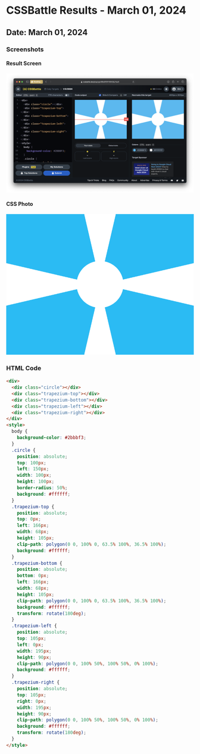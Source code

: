 # CSSBattle Results - March 01, 2024

## Date: March 01, 2024

### Screenshots

#### Result Screen

![Result Screen](screenshots/result-screen.png)

#### CSS Photo

![CSS Photo](screenshots/css-image.png)

### HTML Code

```html
<div>
  <div class="circle"></div>
  <div class="trapezium-top"></div>
  <div class="trapezium-bottom"></div>
  <div class="trapezium-left"></div>
  <div class="trapezium-right"></div>
</div>
<style>
  body {
    background-color: #2bbbf3;
  }
  .circle {
    position: absolute;
    top: 100px;
    left: 150px;
    width: 100px;
    height: 100px;
    border-radius: 50%;
    background: #ffffff;
  }
  .trapezium-top {
    position: absolute;
    top: 0px;
    left: 166px;
    width: 68px;
    height: 105px;
    clip-path: polygon(0 0, 100% 0, 63.5% 100%, 36.5% 100%);
    background: #ffffff;
  }
  .trapezium-bottom {
    position: absolute;
    bottom: 0px;
    left: 166px;
    width: 68px;
    height: 105px;
    clip-path: polygon(0 0, 100% 0, 63.5% 100%, 36.5% 100%);
    background: #ffffff;
    transform: rotate(180deg);
  }
  .trapezium-left {
    position: absolute;
    top: 105px;
    left: 0px;
    width: 195px;
    height: 90px;
    clip-path: polygon(0 0, 100% 50%, 100% 50%, 0% 100%);
    background: #ffffff;
  }
  .trapezium-right {
    position: absolute;
    top: 105px;
    right: 0px;
    width: 195px;
    height: 90px;
    clip-path: polygon(0 0, 100% 50%, 100% 50%, 0% 100%);
    background: #ffffff;
    transform: rotate(180deg);
  }
</style>
```
